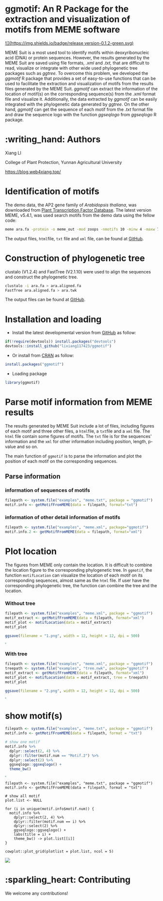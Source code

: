 # ggmotif: An R Package for the extraction and visualization of motifs from MEME software

[![](https://img.shields.io/badge/release version-0.1.2-green.svg)](https://cran.r-project.org/web/packages/ggmotif/index.html)

MEME Suit is a most used tool to identify motifs within deoxyribonucleic acid (DNA) or protein sequences. However, the results generated by the MEME Suit are saved using file formats, *.xml* and *.txt,* that are difficult to read, visualize or integrate with other wide used phylogenetic tree packages such as *ggtree*. To overcome this problem, we developed the *ggmotif* R package that provides a set of easy-to-use functions that can be used to facilitate the extraction and visualization of motifs from the results files generated by the MEME Suit. *ggmotif* can extract the information of the location of motif(s) on the corresponding sequence(s) from the *.xml* format file and visualize it. Additionally, the data extracted by *ggmotif* can be easily integrated with the phylogenetic data generated by *ggtree*. On the other hand, *ggmotif* can get the sequence of each motif from the *.txt* format file and draw the sequence logo with the function *ggseqlogo* from *ggseqlogo* R package. 

# :writing\_hand: Authors

Xiang LI

College of Plant Protection, Yunnan Agricultural University

<a href="https://blog.web4xiang.top/" class="uri">https://blog.web4xiang.top/</a>

# Identification of motifs

The demo data, the AP2 gene family of *Arabidopsis thaliana*, was downloaded from [Plant Transcription Factor Database](http://planttfdb.gao-lab.org/family.php?sp=Ath&fam=AP2). The latest version MEME, v5.4.1, was used search motifs from the demo data using the fellow code:

```bash
meme ara.fa -protein -o meme_out -mod zoops -nmotifs 10 -minw 4 -maxw 7 -objfun classic -markov_order 0
```

The output files, `html`file, `txt` file and `xml` file, can be found at [GitHub](https://github.com/lixiang117423/ggmotif/tree/main/inst/demo_data).

# Construction of phylogenetic tree

clustalo (V1.2.4) and FastTree (V2.1.10) were used  to align the sequences and construct the phylogenetic tree.

```bash
clustalo -i ara.fa > ara.aligned.fa
FastTree ara.aligned.fa > ara.twk
```

The output files can be found at [GitHub](https://github.com/lixiang117423/ggmotif/tree/main/inst/demo_data).

# Installation and loading

- Install the latest developmental version from [GitHub](https://github.com/lixiang117423/ggmotif) as follow:

```R
if(!require(devtools)) install.packages("devtools")
devtools::install_github("lixiang117423/ggmotif")
```

- Or install from [CRAN](https://cran.r-project.org/web/packages/ggmotif/index.html) as follow:

```R
install.packages("ggmotif")
```

- Loading package

```R
library(ggmotif)
```

# Parse motif information from MEME results

The results generated by MEME Suit include a lot of files, including figures of each motif and three other files, a `html`file, a `txt`file and a `xml` file. The `html` file contain some figures of motifs. The `txt` file is for the sequences' information and the `xml` for  other information including position, length, p-value and so on.

The main function of `ggmotif` is to parse the information and plot the position of each motif on the corresponding sequences.

## Parse information

### information of sequences of motifs

```R
filepath <- system.file("examples", "meme.txt", package = "ggmotif")
motif.info <- getMotifFromMEME(data = filepath, format="txt")
```

### information of other detail information of motifs

```R
filepath <- system.file("examples", "meme.xml", package="ggmotif")
motif.info.2 <- getMotifFromMEME(data = filepath, format="xml")
```

# Plot location

The figures from MEME only contain the location. It is difficult to combine the location figure to the corresponding phylogenetic tree. In `ggmotif`, the function `motifLocation`  can visualize the location of each motif on its corresponding sequences, almost same as the `html` file. If user have the corresponding phylogenetic tree,  the function can combine the tree and the location.

### Without tree

```R
filepath <- system.file("examples", "meme.xml", package = "ggmotif")
motif_extract <- getMotifFromMEME(data = filepath, format="xml")
motif_plot <- motifLocation(data = motif_extract)
motif_plot

ggsave(filename = "1.png", width = 12, height = 12, dpi = 500)
```

<img src="https://xiang-1257290193.cos.ap-guangzhou.myqcloud.com/Typora/202206151646355.png" style="zoom:25%;" />

### With tree

```R
filepath <- system.file("examples", "meme.xml", package = "ggmotif")
treepath <- system.file("examples", "tree.nwk", package="ggmotif")
motif_extract <- getMotifFromMEME(data = filepath, format="xml")
motif_plot <- motifLocation(data = motif_extract, tree = treepath)
motif_plot

ggsave(filename = "2.png", width = 12, height = 12, dpi = 500)
```

<img src="https://xiang-1257290193.cos.ap-guangzhou.myqcloud.com/Typora/202206151647846.png" style="zoom:25%;" />

# show motif(s)

```R
filepath <- system.file("examples", "meme.txt", package = "ggmotif")
motif.info <- getMotifFromMEME(data = filepath, format = "txt")

# show one motif
motif.info %>%
  dplyr::select(2, 4) %>%
  dplyr::filter(motif.num == "Motif.2") %>%
  dplyr::select(2) %>%
  ggseqlogo::ggseqlogo() +
  theme_bw()
```

<img src="C:/Users/xiang/Desktop/3.png" style="zoom:25%;" />

```
filepath <- system.file("examples", "meme.txt", package = "ggmotif")
motif.info <- getMotifFromMEME(data = filepath, format = "txt")

# show all motif
plot.list <- NULL

for (i in unique(motif.info$motif.num)) {
  motif.info %>%
    dplyr::select(2, 4) %>%
    dplyr::filter(motif.num == i) %>%
    dplyr::select(2) %>%
    ggseqlogo::ggseqlogo() +
    labs(title = i) +
    theme_bw() -> plot.list[[i]]
}

cowplot::plot_grid(plotlist = plot.list, ncol = 5)
```

![](https://xiang-1257290193.cos.ap-guangzhou.myqcloud.com/Typora/202206151648785.png)

# :sparkling\_heart: Contributing

We welcome any contributions! 
